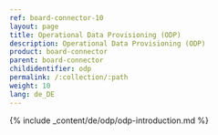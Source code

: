 ```yaml
---
ref: board-connector-10
layout: page
title: Operational Data Provisioning (ODP)
description: Operational Data Provisioning (ODP)
product: board-connector
parent: board-connector
childidentifier: odp
permalink: /:collection/:path
weight: 10
lang: de_DE
---
```


{% include _content/de/odp/odp-introduction.md %} 



